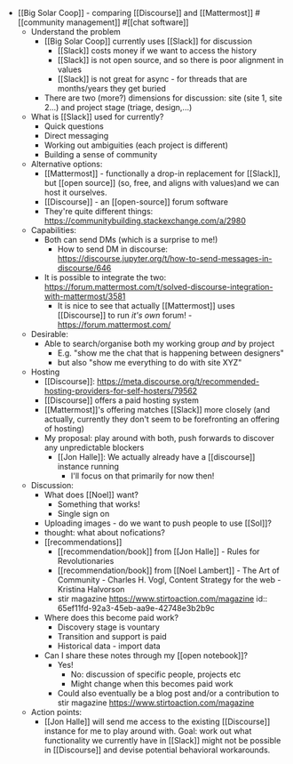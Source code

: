 - [[Big Solar Coop]] - comparing [[Discourse]] and [[Mattermost]] #[[community management]] #[[chat software]]
	- Understand the problem
		- [[Big Solar Coop]] currently uses [[Slack]] for discussion
			- [[Slack]] costs money if we want to access the history
			- [[Slack]] is not open source, and so there is poor alignment in values
			- [[Slack]] is not great for async - for threads that are months/years they get buried
		- There are two (more?) dimensions for discussion: site (site 1, site 2...) and project stage (triage, design,...)
	- What is [[Slack]] used for currently?
		- Quick questions
		- Direct messaging
		- Working out ambiguities (each project is different)
		- Building a sense of community
	- Alternative options:
		- [[Mattermost]] - functionally a drop-in replacement for [[Slack]], but [[open source]] (so, free, and aligns with values)and we can host it ourselves.
		- [[Discourse]] - an [[open-source]] forum software
		- They're quite different things: https://communitybuilding.stackexchange.com/a/2980
	- Capabilities:
		- Both can send DMs (which is a surprise to me!)
			- How to send DM in discourse: https://discourse.jupyter.org/t/how-to-send-messages-in-discourse/646
		- It is possible to integrate the two: https://forum.mattermost.com/t/solved-discourse-integration-with-mattermost/3581
			- It is nice to see that actually [[Mattermost]] uses [[Discourse]] to run *it's own* forum! - https://forum.mattermost.com/
	- Desirable:
		- Able to search/organise both my working group *and* by project
			- E.g. "show me the chat that is happening between designers"
			- but also "show me everything to do with site XYZ"
	- Hosting
		- [[Discourse]]: https://meta.discourse.org/t/recommended-hosting-providers-for-self-hosters/79562
		- [[Discourse]] offers a paid hosting system
		- [[Mattermost]]'s offering matches [[Slack]] more closely (and actually, currently they don't seem to be forefronting an offering of hosting)
		- My proposal: play around with both, push forwards to discover any unpredictable blockers
			- [[Jon Halle]]: We actually already have a [[discourse]] instance running
				- I'll focus on that primarily for now then!
	- Discussion:
		- What does [[Noel]] want?
			- Something that works!
			- Single sign on
		- Uploading images - do we want to push people to use [[Sol]]?
		- thought: what about nofications?
		- [[recommendations]]
			- [[recommendation/book]] from [[Jon Halle]] - Rules for Revolutionaries
			- [[recommendation/book]] from [[Noel Lambert]] - The Art of Community - Charles H. Vogl, Content Strategy for the web - Kristina Halvorson
			- stir magazine https://www.stirtoaction.com/magazine
			  id:: 65ef11fd-92a3-45eb-aa9e-42748e3b2b9c
		- Where does this become paid work?
			- Discovery stage is vountary
			- Transition and support is paid
			- Historical data - import data
		- Can I share these notes through my [[open notebook]]?
			- Yes!
				- No: discussion of specific people, projects etc
				- Might change when this becomes paid work
			- Could also eventually be a blog post and/or a contribution to stir magazine https://www.stirtoaction.com/magazine
	- Action points:
		- [[Jon Halle]] will send me access to the existing [[Discourse]] instance for me to play around with. Goal: work out what functionality we currently have in [[Slack]] might not be possible in [[Discourse]] and devise potential behavioral workarounds.
